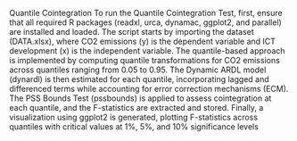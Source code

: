 Quantile Cointegration
To run the Quantile Cointegration Test, first, ensure that all required R packages (readxl, urca, dynamac, ggplot2, and parallel) are installed and loaded. 
The script starts by importing the dataset (DATA.xlsx), where CO2 emissions (y) is the dependent variable and ICT development (x) is the independent variable. 
The quantile-based approach is implemented by computing quantile transformations for CO2 emissions across quantiles ranging from 0.05 to 0.95. 
The Dynamic ARDL model (dynardl) is then estimated for each quantile, incorporating lagged and differenced terms while accounting for error correction mechanisms (ECM). 
The PSS Bounds Test (pssbounds) is applied to assess cointegration at each quantile, and the F-statistics are extracted and stored. 
Finally, a visualization using ggplot2 is generated, plotting F-statistics across quantiles with critical values at 1%, 5%, and 10% significance levels 

